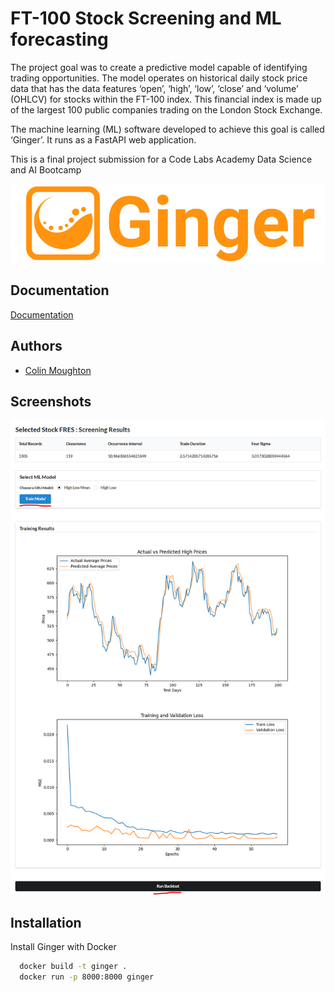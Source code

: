 
# FT-100 Stock Screening and ML forecasting 

The project goal was to create a predictive model capable of identifying trading opportunities. The model operates on historical daily stock price data that has the data features ‘open’, ‘high’, ‘low’, ‘close’ and ‘volume’ (OHLCV) for stocks within the FT-100 index. This financial index is made up of the largest 100 public companies trading on the London Stock Exchange.

The machine learning (ML) software developed to achieve this goal is called ‘Ginger’. It runs as a FastAPI web application.

This is a final project submission for a Code Labs Academy Data Science and AI Bootcamp


![Logo](https://github.com/colinmoughton/Ginger/blob/master/static/images/logo.png)


## Documentation

[Documentation](https://github.com/colinmoughton/Ginger/blob/master/docs/Ginger_Report_Rev1.pdf)


## Authors

- [Colin Moughton](https://www.github.com/colinmoughton)


## Screenshots

![App Screenshot](https://github.com/colinmoughton/Ginger/blob/master/docs/Images/8-TrainingResAndBackTestStart.png)


## Installation

Install Ginger with Docker

```bash
  docker build -t ginger .
  docker run -p 8000:8000 ginger
```
    
